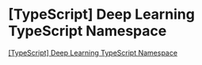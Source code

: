 # [TypeScript] Deep Learning TypeScript Namespace
[[TypeScript] Deep Learning TypeScript Namespace](https://aiwithcloud.com/2022/09/16/typescript_deep_learning_typescript_namespace/)
